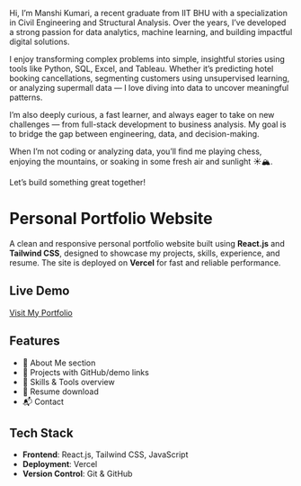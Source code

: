 Hi, I’m Manshi Kumari, a recent graduate from IIT BHU with a specialization in Civil Engineering and Structural Analysis. Over the years, I’ve developed a strong passion for data analytics, machine learning, and building impactful digital solutions.

I enjoy transforming complex problems into simple, insightful stories using tools like Python, SQL, Excel, and Tableau. Whether it’s predicting hotel booking cancellations, segmenting customers using unsupervised learning, or analyzing supermall data — I love diving into data to uncover meaningful patterns.

I’m also deeply curious, a fast learner, and always eager to take on new challenges — from full-stack development to business analysis. My goal is to bridge the gap between engineering, data, and decision-making.

When I’m not coding or analyzing data, you’ll find me playing chess, enjoying the mountains, or soaking in some fresh air and sunlight ☀️🏔️.

Let’s build something great together!



# Personal Portfolio Website

A clean and responsive personal portfolio website built using **React.js** and **Tailwind CSS**, designed to showcase my projects, skills, experience, and resume. The site is deployed on **Vercel** for fast and reliable performance.

## Live Demo

[Visit My Portfolio](https://portfolio/)

## Features

- 📄 About Me section
- 💼 Projects with GitHub/demo links
- 🧠 Skills & Tools overview
- 📑 Resume download
- 📬 Contact 


## Tech Stack

- **Frontend**: React.js, Tailwind CSS, JavaScript
- **Deployment**: Vercel
- **Version Control**: Git & GitHub

